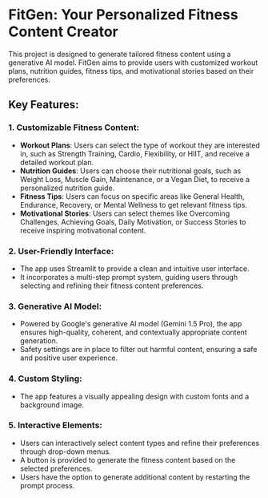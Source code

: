 # FitGen: Your Personalized Fitness Content Creator

This project is designed to generate tailored fitness content using a generative AI model. FitGen aims to provide users with customized workout plans, nutrition guides, fitness tips, and motivational stories based on their preferences.

## Key Features:

### 1. Customizable Fitness Content:
- **Workout Plans**: Users can select the type of workout they are interested in, such as Strength Training, Cardio, Flexibility, or HIIT, and receive a detailed workout plan.
- **Nutrition Guides**: Users can choose their nutritional goals, such as Weight Loss, Muscle Gain, Maintenance, or a Vegan Diet, to receive a personalized nutrition guide.
- **Fitness Tips**: Users can focus on specific areas like General Health, Endurance, Recovery, or Mental Wellness to get relevant fitness tips.
- **Motivational Stories**: Users can select themes like Overcoming Challenges, Achieving Goals, Daily Motivation, or Success Stories to receive inspiring motivational content.

### 2. User-Friendly Interface:
- The app uses Streamlit to provide a clean and intuitive user interface.
- It incorporates a multi-step prompt system, guiding users through selecting and refining their fitness content preferences.

### 3. Generative AI Model:
- Powered by Google's generative AI model (Gemini 1.5 Pro), the app ensures high-quality, coherent, and contextually appropriate content generation.
- Safety settings are in place to filter out harmful content, ensuring a safe and positive user experience.

### 4. Custom Styling:
- The app features a visually appealing design with custom fonts and a background image.

### 5. Interactive Elements:
- Users can interactively select content types and refine their preferences through drop-down menus.
- A button is provided to generate the fitness content based on the selected preferences.
- Users have the option to generate additional content by restarting the prompt process.
